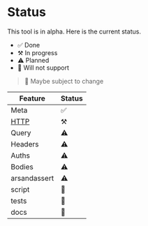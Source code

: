 # Status

This tool is in alpha. Here is the current status.

 - ✅ Done
 - ⚒️ In progress
 - ⚠️ Planned
 - 🔴 Will not support
 > 🔴 Maybe subject to change

| Feature | Status |
|---------|--------|
|Meta|✅|
|[HTTP](./HTTP.md)|⚒️|
|Query|⚠️|
|Headers |⚠️|
|Auths |⚠️|
|Bodies |⚠️|
|arsandassert |⚠️|
|script |🔴|
|tests |🔴|
|docs |🔴|